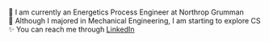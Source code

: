 ### 
:rocket: I am currently an Energetics Process Engineer at Northrop Grumman  
:wrench: Although I majored in Mechanical Engineering, I am starting to explore CS  
:sparkles: You can reach me through [LinkedIn](https://www.linkedin.com/in/steviemarston/)


<!--
**steviemarston/steviemarston** is a ✨ _special_ ✨ repository because its `README.md` (this file) appears on your GitHub profile.

Here are some ideas to get you started:

- 🔭 I’m currently working on ...
- 🌱 I’m currently learning ...
- 👯 I’m looking to collaborate on ...
- 🤔 I’m looking for help with ...
- 💬 Ask me about ...
- 📫 How to reach me: ...
- 😄 Pronouns: ...
- ⚡ Fun fact: ...
-->
